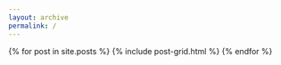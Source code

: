 ```yaml
---
layout: archive
permalink: /
---
```


 <div class="tiles">
{% for post in site.posts %}
	{% include post-grid.html %}
{% endfor %}
</div>


